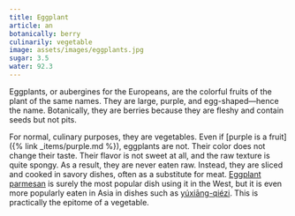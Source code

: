 ```yaml
---
title: Eggplant
article: an
botanically: berry
culinarily: vegetable
image: assets/images/eggplants.jpg
sugar: 3.5
water: 92.3
---
```

Eggplants, or aubergines for the Europeans, are the colorful fruits of the plant of the same names. They are large, purple, and egg-shaped—hence the name. Botanically, they are berries because they are fleshy and contain seeds but not pits.

For normal, culinary purposes, they are vegetables. Even if [purple is a fruit]({% link _items/purple.md %}), eggplants are not. Their color does not change their taste. Their flavor is not sweet at all, and the raw texture is quite spongy. As a result, they are never eaten raw. Instead, they are sliced and cooked in savory dishes, often as a substitute for meat. [Eggplant parmesan](https://asimplepalate.com/blog/classic-eggplant-parmesan/) is surely the most popular dish using it in the West, but it is even more popularly eaten in Asia in dishes such as [<span lang="zh-Latn-pinyin">yúxiāng-qiézi</span>](https://www.chinasichuanfood.com/yu-xiang-qie-zi-sichuan-eggplant/#recipe). This is practically the epitome of a vegetable.
